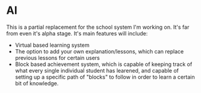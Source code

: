 AI
==
This is a partial replacement for the school system I'm working on. It's far from even it's alpha stage. It's main features will include:
- Virtual based learning system
- The option to add your own explanation/lessons, which can replace previous lessons for certain users
- Block based achievement system, which is capable of keeping track of what every single individual student has learened, and capable of setting up a specific path of "blocks" to follow in order to learn a certain bit of knowledge.
